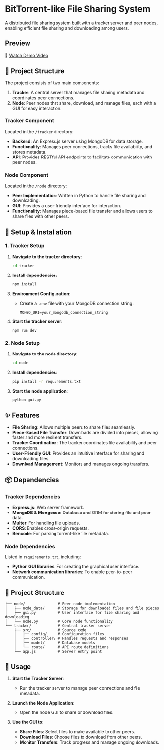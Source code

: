 # BitTorrent-like File Sharing System

A distributed file sharing system built with a tracker server and peer nodes, enabling efficient file sharing and downloading among users.

## Preview

🎥 [Watch Demo Video](https://youtu.be/cTxnDhX-uRk)

## 📁 Project Structure

The project consists of two main components:

1. **Tracker**: A central server that manages file sharing metadata and coordinates peer connections.
2. **Node**: Peer nodes that share, download, and manage files, each with a GUI for easy interaction.

### Tracker Component

Located in the `/tracker` directory:

- **Backend**: An Express.js server using MongoDB for data storage.
- **Functionality**: Manages peer connections, tracks file availability, and stores metadata.
- **API**: Provides RESTful API endpoints to facilitate communication with peer nodes.

### Node Component

Located in the `/node` directory:

- **Peer Implementation**: Written in Python to handle file sharing and downloading.
- **GUI**: Provides a user-friendly interface for interaction.
- **Functionality**: Manages piece-based file transfer and allows users to share files with other peers.

## 🚀 Setup & Installation

### 1. Tracker Setup

1. **Navigate to the tracker directory**:

   ```sh
   cd tracker
   ```

2. **Install dependencies**:

   ```sh
   npm install
   ```

3. **Environment Configuration**:

   - Create a `.env` file with your MongoDB connection string:
     ```env
     MONGO_URI=your_mongodb_connection_string
     ```

4. **Start the tracker server**:
   ```sh
   npm run dev
   ```

### 2. Node Setup

1. **Navigate to the node directory**:

   ```sh
   cd node
   ```

2. **Install dependencies**:

   ```sh
   pip install -r requirements.txt
   ```

3. **Start the node application**:
   ```sh
   python gui.py
   ```

## ✨ Features

- **File Sharing**: Allows multiple peers to share files seamlessly.
- **Piece-Based File Transfer**: Downloads are divided into pieces, allowing faster and more resilient transfers.
- **Tracker Coordination**: The tracker coordinates file availability and peer connections.
- **User-Friendly GUI**: Provides an intuitive interface for sharing and downloading files.
- **Download Management**: Monitors and manages ongoing transfers.

## 📦 Dependencies

### Tracker Dependencies

- **Express.js**: Web server framework.
- **MongoDB & Mongoose**: Database and ORM for storing file and peer data.
- **Multer**: For handling file uploads.
- **CORS**: Enables cross-origin requests.
- **Bencode**: For parsing torrent-like file metadata.

### Node Dependencies

Listed in `requirements.txt`, including:

- **Python GUI libraries**: For creating the graphical user interface.
- **Network communication libraries**: To enable peer-to-peer communication.

## 📂 Project Structure

```plaintext
├── node/               # Peer node implementation
│   ├── node_data/      # Storage for downloaded files and file pieces
│   ├── gui.py          # User interface for file sharing and downloading
│   └── node.py         # Core node functionality
└── tracker/            # Central tracker server
    ├── src/            # Source code
    │   ├── config/     # Configuration files
    │   ├── controller/ # Handles requests and responses
    │   ├── model/      # Database models
    │   └── route/      # API route definitions
    └── app.js          # Server entry point
```

## 📝 Usage

1. **Start the Tracker Server**:

   - Run the tracker server to manage peer connections and file metadata.

2. **Launch the Node Application**:
   - Open the node GUI to share or download files.
3. **Use the GUI to**:
   - **Share Files**: Select files to make available to other peers.
   - **Download Files**: Choose files to download from other peers.
   - **Monitor Transfers**: Track progress and manage ongoing downloads.
